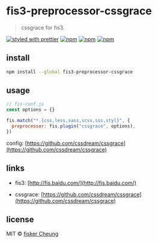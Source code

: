 # fis3-preprocessor-cssgrace

> cssgrace for fis3.

[![styled with prettier](https://img.shields.io/badge/styled_with-prettier-ff69b4.svg?style=flat-square)](https://github.com/prettier/prettier)
[![npm](https://img.shields.io/npm/v/fis3-preprocessor-cssgrace.svg?style=flat-square)](https://www.npmjs.com/package/fis3-preprocessor-cssgrace)
[![npm](https://img.shields.io/npm/dt/fis3-preprocessor-cssgrace.svg?style=flat-square)](https://www.npmjs.com/package/fis3-preprocessor-cssgrace)
[![npm](https://img.shields.io/npm/dm/fis3-preprocessor-cssgrace.svg?style=flat-square)](https://www.npmjs.com/package/fis3-preprocessor-cssgrace)

## install

```sh
npm install --global fis3-preprocessor-cssgrace
```

## usage

```js
// fis-conf.js
const options = {}

fis.match("*.{css,less,sass,scss,sss,styl}", {
  preprocessor: fis.plugin("cssgrace", options),
})
```

config: [https://github.com/cssdream/cssgrace](https://github.com/cssdream/cssgrace)

## links

- fis3: [http://fis.baidu.com/](http://fis.baidu.com/)

- cssgrace: [https://github.com/cssdream/cssgrace](https://github.com/cssdream/cssgrace)

## license

MIT © [fisker Cheung](https://www.fiskercheung.com/)
